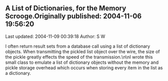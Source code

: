 ## A List of Dictionaries, for the Memory Scrooge.Originally published: 2004-11-06 19:56:20 
Last updated: 2004-11-09 00:39:18 
Author: S W 
 
I often return result sets from a database call using a list of dictionary objects. When transmitting the pickled list object over the wire, the size of the pickle greatly effects the speed of the transmission.\n\nI wrote this small class to emulate a list of dictionary objects without the memory and pickle storage overhead which occurs when storing every item in the list as a dictionary.